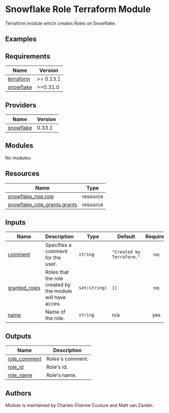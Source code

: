# Snowflake Role Terraform Module

Terraform module which creates Roles on Snowflake.

## Examples
<!-- BEGINNING OF PRE-COMMIT-TERRAFORM DOCS HOOK -->
## Requirements

| Name | Version |
|------|---------|
| <a name="requirement_terraform"></a> [terraform](#requirement\_terraform) | >= 0.13.1 |
| <a name="requirement_snowflake"></a> [snowflake](#requirement\_snowflake) | >=0.31.0 |

## Providers

| Name | Version |
|------|---------|
| <a name="provider_snowflake"></a> [snowflake](#provider\_snowflake) | 0.33.1 |

## Modules

No modules.

## Resources

| Name | Type |
|------|------|
| [snowflake_role.role](https://registry.terraform.io/providers/chanzuckerberg/snowflake/latest/docs/resources/role) | resource |
| [snowflake_role_grants.grants](https://registry.terraform.io/providers/chanzuckerberg/snowflake/latest/docs/resources/role_grants) | resource |

## Inputs

| Name | Description | Type | Default | Required |
|------|-------------|------|---------|:--------:|
| <a name="input_comment"></a> [comment](#input\_comment) | Specifies a comment for the user. | `string` | `"Created by Terraform."` | no |
| <a name="input_granted_roles"></a> [granted\_roles](#input\_granted\_roles) | Roles that the role created by the module will have acces. | `set(string)` | `[]` | no |
| <a name="input_name"></a> [name](#input\_name) | Name of the role. | `string` | n/a | yes |

## Outputs

| Name | Description |
|------|-------------|
| <a name="output_role_comment"></a> [role\_comment](#output\_role\_comment) | Roles's comment. |
| <a name="output_role_id"></a> [role\_id](#output\_role\_id) | Role's id. |
| <a name="output_role_name"></a> [role\_name](#output\_role\_name) | Role's name. |
<!-- END OF PRE-COMMIT-TERRAFORM DOCS HOOK -->

## Authors

Module is maintained by Charles-Etienne Couture and Matt van Zanten.
